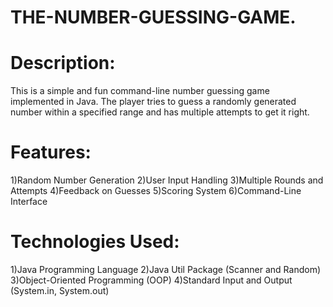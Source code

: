 # THE-NUMBER-GUESSING-GAME.
# Description:
This is a simple and fun command-line number guessing game implemented in Java. The player tries to guess a randomly generated number within a specified range and has multiple attempts to get it right.

# Features:
1)Random Number Generation
2)User Input Handling
3)Multiple Rounds and Attempts
4)Feedback on Guesses
5)Scoring System
6)Command-Line Interface

# Technologies Used:
1)Java Programming Language
2)Java Util Package (Scanner and Random)
3)Object-Oriented Programming (OOP)
4)Standard Input and Output (System.in, System.out)
